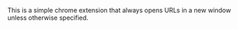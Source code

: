This is a simple chrome extension that always opens URLs in a new window unless otherwise specified.

